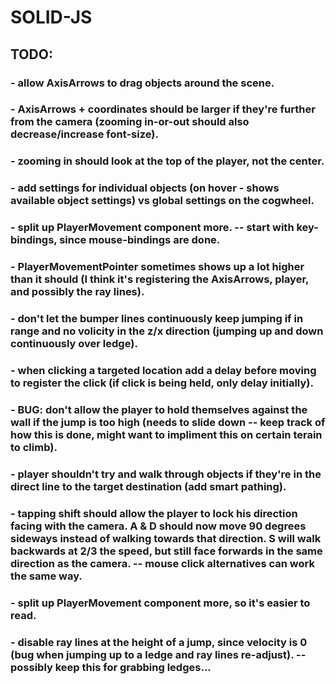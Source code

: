 # SOLID-JS

## TODO:

### - allow AxisArrows to drag objects around the scene.

### - AxisArrows + coordinates should be larger if they're further from the camera (zooming in-or-out should also decrease/increase font-size).

### - zooming in should look at the top of the player, not the center.

### - add settings for individual objects (on hover - shows available object settings) vs global settings on the cogwheel.

### - split up PlayerMovement component more. -- start with key-bindings, since mouse-bindings are done.

### - PlayerMovementPointer sometimes shows up a lot higher than it should (I think it's registering the AxisArrows, player, and possibly the ray lines).

### - don't let the bumper lines continuously keep jumping if in range and no volicity in the z/x direction (jumping up and down continuously over ledge).

### - when clicking a targeted location add a delay before moving to register the click (if click is being held, only delay initially).

### - BUG: don't allow the player to hold themselves against the wall if the jump is too high (needs to slide down -- keep track of how this is done, might want to impliment this on certain terain to climb).

### - player shouldn't try and walk through objects if they're in the direct line to the target destination (add smart pathing).

### - tapping shift should allow the player to lock his direction facing with the camera. A & D should now move 90 degrees sideways instead of walking towards that direction. S will walk backwards at 2/3 the speed, but still face forwards in the same direction as the camera. -- mouse click alternatives can work the same way.

### - split up PlayerMovement component more, so it's easier to read.

### - disable ray lines at the height of a jump, since velocity is 0 (bug when jumping up to a ledge and ray lines re-adjust). -- possibly keep this for grabbing ledges...
